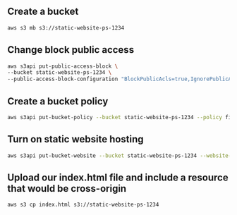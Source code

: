## Create a bucket
```sh
aws s3 mb s3://static-website-ps-1234
```

## Change block public access
```sh
aws s3api put-public-access-block \
--bucket static-website-ps-1234 \
--public-access-block-configuration "BlockPublicAcls=true,IgnorePublicAcls=true,BlockPublicPolicy=false,RestrictPublicBuckets=false"
```

## Create a bucket policy
```sh
aws s3api put-bucket-policy --bucket static-website-ps-1234 --policy file://bucket-policy.json
```

## Turn on static website hosting
```sh
aws s3api put-bucket-website --bucket static-website-ps-1234 --website-configuration file://website.json
```

## Upload our index.html file and include a resource that would be cross-origin
```sh
aws s3 cp index.html s3://static-website-ps-1234
```